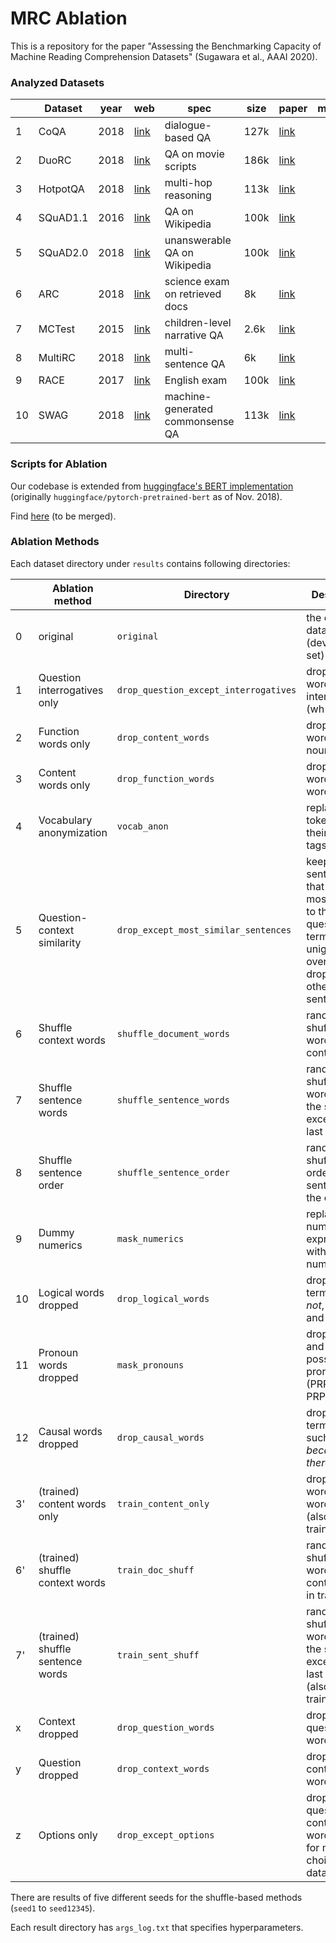# MRC Ablation
This is a repository for the paper "Assessing the Benchmarking Capacity of Machine Reading Comprehension Datasets" (Sugawara et al., AAAI 2020).


### Analyzed Datasets

|    | Dataset  | year | web                                                                                                                           | spec                             | size | paper                                              | misc |
|----|----------|------|-------------------------------------------------------------------------------------------------------------------------------|----------------------------------|------|----------------------------------------------------|------|
| 1  | CoQA     | 2018 | [link](https://www.aclweb.org/anthology/Q19-1016/)                                                                            | dialogue-based QA                | 127k | [link](https://www.aclweb.org/anthology/Q19-1016/) |      |
| 2  | DuoRC    | 2018 | [link](https://duorc.github.io)                                                                                               | QA on movie scripts              | 186k | [link](https://www.aclweb.org/anthology/P18-1156/) |      |
| 3  | HotpotQA | 2018 | [link](https://hotpotqa.github.io)                                                                                            | multi-hop reasoning              | 113k | [link](https://www.aclweb.org/anthology/D18-1259/) |      |
| 4  | SQuAD1.1 | 2016 | [link](https://rajpurkar.github.io/SQuAD-explorer/)                                                                           | QA on Wikipedia                  | 100k | [link](https://www.aclweb.org/anthology/D16-1264/) |      |
| 5  | SQuAD2.0 | 2018 | [link](https://rajpurkar.github.io/SQuAD-explorer/)                                                                           | unanswerable QA on Wikipedia     | 100k | [link](https://aclweb.org/anthology/P18-2124/)     |      |
| 6  | ARC      | 2018 | [link](http://data.allenai.org/arc/)                                                                                          | science exam on retrieved docs   | 8k   | [link](https://arxiv.org/abs/1803.05457)           |      |
| 7  | MCTest   | 2015 | [link](https://www.microsoft.com/en-us/research/publication/mctest-challenge-dataset-open-domain-machine-comprehension-text/) | children-level narrative QA      | 2.6k | [link](https://www.aclweb.org/anthology/D13-1020/) |      |
| 8  | MultiRC  | 2018 | [link](https://cogcomp.seas.upenn.edu/multirc/)                                                                               | multi-sentence QA                | 6k   | [link](https://www.aclweb.org/anthology/N18-1023/) |      |
| 9  | RACE     | 2017 | [link](https://www.cs.cmu.edu/~glai1/data/race/)                                                                              | English exam                     | 100k | [link](https://www.aclweb.org/anthology/D17-1082/) |      |
| 10 | SWAG     | 2018 | [link](https://rowanzellers.com/swag/)                                                                                        | machine-generated commonsense QA | 113k | [link](https://www.aclweb.org/anthology/D18-1009/) |      |


### Scripts for Ablation

Our codebase is extended from [huggingface's BERT implementation](https://github.com/huggingface/transformers) (originally `huggingface/pytorch-pretrained-bert` as of Nov. 2018).

Find [here](https://github.com/penzant/bert-for-mrc) (to be merged).

### Ablation Methods

Each dataset directory under `results` contains following directories:

|      | Ablation method                           | Directory                             | Description                                                                                                            |
|------|-------------------------------------------|---------------------------------------|------------------------------------------------------------------------------------------------------------------------|
| 0    | original                                  | `original`                            | the original data (development set)                                                                                    |
| 1    | Question interrogatives only              | `drop_question_except_interrogatives` | drop question words except interrogatives (wh*, how)                                                                   |
| 2    | Function words only                       | `drop_content_words`                  | drop content words (verb, noun, ...)                                                                                   |
| 3    | Content words only                        | `drop_function_words`                 | drop function words (= stop words here)                                                                                |
| 4    | Vocabulary anonymization                  | `vocab_anon`                          | replace tokens with their POS tags                                                                                     |
| 5    | Question-context similarity               | `drop_except_most_similar_sentences`  | keep the sentences that are the most similar to the question in terms of unigram overlap and drop the other sentences. |
| 6    | Shuffle context words                     | `shuffle_document_words`              | randomly shuffle all words in the context                                                                              |
| 7    | Shuffle sentence words                    | `shuffle_sentence_words`              | randomly shuffle the words in all the sentences except the last token                                                  |
| 8    | Shuffle sentence order                    | `shuffle_sentence_order`              | randomly shuffle the order of the sentences in the context                                                             |
| 9    | Dummy numerics                            | `mask_numerics`                       | replace numerical expressions with random numbers                                                                      |
| 10   | Logical words dropped                     | `drop_logical_words`                  | drop logical terms such as *not*, *every*, and *if*                                                                    |
| 11   | Pronoun words dropped                     | `mask_pronouns`                       | drop personal and possessive pronouns (PRP and PRP$ tags)                                                              |
| 12   | Causal words dropped                      | `drop_causal_words`                   | drop causal terms/clauses such as *because* and *therefore*                                                            |
| 3'   | (trained) content words only              | `train_content_only`                  | drop function words (= stop words here) (also in training)                                                             |
| 6'   | (trained) shuffle context words           | `train_doc_shuff`                     | randomly shuffle all words in the context (also in training)                                                           |
| 7'   | (trained) shuffle sentence words          | `train_sent_shuff`                    | randomly shuffle the words in all the sentences except the last token (also in training)                               |
| x   | Context dropped                           | `drop_question_words`                 | drop all question words                                                                                                |
| y   | Question dropped                          | `drop_context_words`                  | drop all context words                                                                                                 |
| z   | Options only                              | `drop_except_options`                 | drop all question and context words (only for multiple choice datasets)                                                 |


There are results of five different seeds for the shuffle-based methods (`seed1` to `seed12345`).

Each result directory has `args_log.txt` that specifies hyperparameters.
